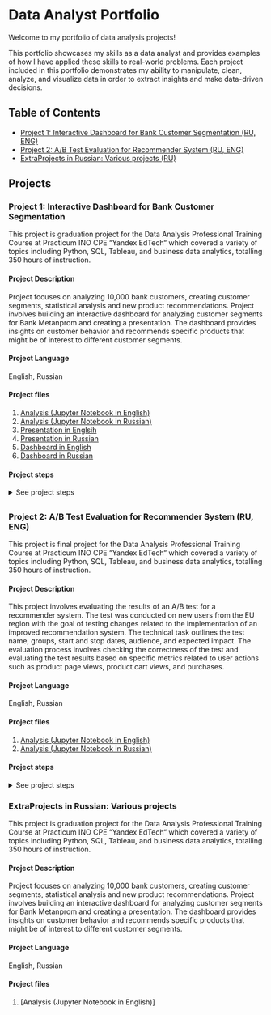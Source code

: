 # Data Analyst Portfolio
Welcome to my portfolio of data analysis projects! 

This portfolio showcases my skills as a data analyst and provides examples of how I have applied these skills to real-world problems. Each project included in this portfolio demonstrates my ability to manipulate, clean, analyze, and visualize data in order to extract insights and make data-driven decisions.


## Table of Contents

- [Project 1: Interactive Dashboard for Bank Customer Segmentation (RU, ENG)](#project-1)
- [Project 2: A/B Test Evaluation for Recommender System (RU, ENG)](#project-2)
- [ExtraProjects in Russian: Various projects (RU)](#project-extra)

## Projects

### Project 1: Interactive Dashboard for Bank Customer Segmentation<a name="project-1"></a>
This project is graduation project for the Data Analysis Professional Training Course at Practicum INO CPE “Yandex EdTech“ which covered a variety of topics including Python, SQL, Tableau, and business data analytics, totalling 350 hours of instruction.
#### Project Description
Project focuses on analyzing 10,000 bank customers, creating customer segments, statistical analysis and new product recommendations. 
Project involves building an interactive dashboard for analyzing customer segments for Bank Metanprom and creating a presentation. 
The dashboard provides insights on customer behavior and recommends specific products that might be of interest to different customer segments.

#### Project Language
English, Russian

#### Project files
01. [Analysis (Jupyter Notebook in English)](https://github.com/Zliubov/data_analyst_projects/blob/2fa2f8fc8d844f86e08d7b8927fb33f3707b5d34/Project%201:%20Interactive%20Dashboard%20for%20Bank%20Customer%20Segmentation/Bank%20Customer%20Segmentation%20Analysis%20&%20Interactive%20Dashboard%20(EN).ipynb)
02. [Analysis (Jupyter Notebook in Russian)](https://github.com/Zliubov/data_analyst_projects/blob/b4607bc852c45e7afa6b121c24f069120f48adc9/Project%201:%20Interactive%20Dashboard%20for%20Bank%20Customer%20Segmentation/Bank%20Customer%20Segmentation%20Analysis%20&%20Interactive%20Dashboard%20(RU).ipynb)
03. [Presentation in Englsih](https://github.com/Zliubov/data_analyst_projects/blob/95ed5810808ed12c7ad8f32633c0577ee9689183/Project%201:%20Interactive%20Dashboard%20for%20Bank%20Customer%20Segmentation/Segmentation%20of%20the%20customers%20of%20the%20bank.pdf)
04. [Presentation in Russian](https://github.com/Zliubov/data_analyst_projects/blob/95ed5810808ed12c7ad8f32633c0577ee9689183/Project%201:%20Interactive%20Dashboard%20for%20Bank%20Customer%20Segmentation/%D0%90%D0%BD%D0%B0%D0%BB%D0%B8%D0%B7%20%D1%81%D0%B5%D0%B3%D0%BC%D0%B5%D0%BD%D1%82%D0%B0%D1%86%D0%B8%D0%B8%20%D0%BA%D0%BB%D0%B8%D0%B5%D0%BD%D1%82%D0%BE%D0%B2%20%D0%B1%D0%B0%D0%BD%D0%BA%D0%B0.pdf)
05. [Dashboard in English](https://public.tableau.com/views/Metanprom_16752050184820/MetanpromDashboard?:language=en-US&:display_count=n&:origin=viz_share_link)
06. [Dashboard in Russian](https://public.tableau.com/views/Metanprom_16752050184820/MetanpromDash?:language=en-US&:display_count=n&:origin=viz_share_link) 

#### Project steps

<details>
  <summary>See project steps</summary>
     <p>

##### **Exploratory Data Analysis**.

This stage involves visualising and summarising customer data to identify patterns and trends, and selecting appropriate characteristics for customer segmentation.

##### **Segmentation of bank customers**.

This step involves segmenting the bank's customers into no more than 4 main categories based on the number of products used and the churn rate.
It is also necessary to assess the degree of similarity between the different categories and to draw a final boundary between the categories.

##### **Statistical analysis of the data**.

In this step, statistical methods are used to further investigate and verify the segments obtained in the segmentation stage.
Testing the hypothesis of a difference in income between customers who use two banking products and those who use one.
Formulate and test the second statistical hypothesis in relation to the data presented (preliminary - are there differences in the balance of those who leave the bank and those who remain).

##### **Preparing the presentation**.

Creating of a dashboard.
Final conclusions and recommendations. 
Preparation of the research presentation for a bank manager.</p>
</details>

## 

### Project 2: A/B Test Evaluation for Recommender System (RU, ENG)<a name="project-2"></a>
This project is final project for the Data Analysis Professional Training Course at Practicum INO CPE “Yandex EdTech“ which covered a variety of topics including Python, SQL, Tableau, and business data analytics, totalling 350 hours of instruction.

#### Project Description

This project involves evaluating the results of an A/B test for a recommender system. 
The test was conducted on new users from the EU region with the goal of testing changes related to the implementation of an improved recommendation system. The technical task outlines the test name, groups, start and stop dates, audience, and expected impact. The evaluation process involves checking the correctness of the test and evaluating the test results based on specific metrics related to user actions such as product page views, product cart views, and purchases.

#### Project Language
English, Russian

#### Project files
01. [Analysis (Jupyter Notebook in English)](https://github.com/Zliubov/data_analyst_projects/blob/1e4be071159f3428e61063a2291b363b85767bbd/Project%202:%20AB%20Test%20Evaluation%20for%20Recommender%20System/AB%20Test%20Evaluation%20for%20Recommender%20System%20(EN).ipynb)
02. [Analysis (Jupyter Notebook in Russian)](https://github.com/Zliubov/data_analyst_projects/blob/1e4be071159f3428e61063a2291b363b85767bbd/Project%202:%20AB%20Test%20Evaluation%20for%20Recommender%20System/AB%20Test%20Evaluation%20for%20Recommender%20System%20(RU).ipynb)


#### Project steps

<details>
  <summary>See project steps</summary>
     <p>

##### **Exploratory Data Analysis**.

Identifying duplicates, cleaning and transforming client data, identifying patterns in the missing values (if any), processing the missing values and preparing the data for exploratory data analysis.

##### **Evaluation of the accuracy of the test**.

Evaluation of the indicators:

Evaluation of the data against the requirements of the technical task (Statement of Work). Evaluating the correctnness of all the requirements of the AB test. 
Evaluation of the timing of the test. Possible conflicts with marketing and other activities.
Evaluation of the target audience of the test. Assessment of possible overlap with a competing test, overlaps between groups. Assesmennt of the distribution and formation of the groups throughout the test.

##### **Exploratory data analysis**.

The evaluation of the questions:

Is the number of events per user evenly distributed across the samples?
How is the number of events in the samples distributed by day?
How does the conversion rate change in the funnel in the samples at different stages?
What characteristics of the data should be considered before starting A/B testing?
    
##### **Evaluating the results of A/B testing**
Evaluation of the results of the A/B test.
Statistical variance of the shares using a z-test.
    
##### **The overall conclusion**.

Conclusions on the exploratory data analysis phase and on the A/B test results you performed. A general conclusion about the validity of the test.
</p>
</details>

### ExtraProjects in Russian:  Various projects<a name="#project-extra"></a>

This project is graduation project for the Data Analysis Professional Training Course at Practicum INO CPE “Yandex EdTech“ which covered a variety of topics including Python, SQL, Tableau, and business data analytics, totalling 350 hours of instruction.
#### Project Description
Project focuses on analyzing 10,000 bank customers, creating customer segments, statistical analysis and new product recommendations. 
Project involves building an interactive dashboard for analyzing customer segments for Bank Metanprom and creating a presentation. 
The dashboard provides insights on customer behavior and recommends specific products that might be of interest to different customer segments.

#### Project Language
English, Russian

#### Project files
01. [Analysis (Jupyter Notebook in English)]
